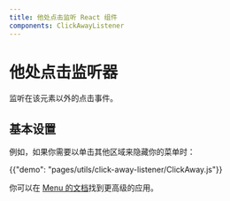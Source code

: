 ```yaml
---
title: 他处点击监听 React 组件
components: ClickAwayListener
---
```

# 他处点击监听器

<p class="description">监听在该元素以外的点击事件。</p>

## 基本设置

例如，如果你需要以单击其他区域来隐藏你的菜单时：

{{"demo": "pages/utils/click-away-listener/ClickAway.js"}}

你可以在 [Menu 的文档](/demos/menus/#menulist-composition)找到更高级的应用。

